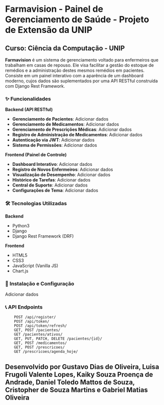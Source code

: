 # Farmavision - Painel de Gerenciamento de Saúde - Projeto de Extensão da UNIP
## Curso: Ciência da Computação - UNIP

**Farmavision** é um sistema de gerenciamento voltado para enfermeiros que trabalham em casas de repouso. Ele visa facilitar a gestão do estoque de remédios e a administração destes mesmos remédios em pacientes. Consiste em um painel interativo com a aparência de um dashboard moderno, cujos dados são suplementados por uma API RESTful construída com Django Rest Framework. 

### ✨ Funcionalidades
**Backend (API RESTful)**
* **Gerenciamento de Pacientes**: Adicionar dados
* **Gerenciamento de Medicamentos**: Adicionar dados
* **Gerenciamento de Prescrições Médicas**: Adicionar dados
* **Registro de Administração de Medicamentos**: Adicionar dados
* **Autenticação via JWT**: Adicionar dados
* **Sistema de Permissões**: Adicionar dados

**Frontend (Painel de Controle)**
* **Dashboard Interativo**: Adicionar dados
* **Registro de Novos Enfermeiros**: Adicionar dados
* **Visualização de Desempenho**: Adicionar dados
* **Histórico de Tarefas**: Adicionar dados
* **Central de Suporte**: Adicionar dados
* **Configurações de Tema**: Adicionar dados

### 🛠️ Tecnologias Utilizadas
**Backend**
* Python3
* Django
* Django Rest Framework (DRF)

**Frontend**
* HTML5
* CSS3
* JavaScript (Vanilla JS)
* Chart.js

### 🚀 Instalação e Configuração
Adicionar dados

### 📞 API Endpoints
```
    POST /api/register/
    POST /api/token/
    POST /api/token/refresh/
    GET, POST /pacientes/
    GET /pacientes/ativos/
    GET, PUT, PATCH, DELETE /pacientes/{id}/
    GET, POST /medicamentos/
    GET, POST /prescricoes/
    GET /prescricoes/agenda_hoje/
```

## Desenvolvido por Gustavo Dias de Oliveira, Luisa Frugoli Valente Lopes, Kaiky Souza Proença de Andrade, Daniel Toledo Mattos de Souza, Cristopher de Souza Martins e Gabriel Matias Oliveira